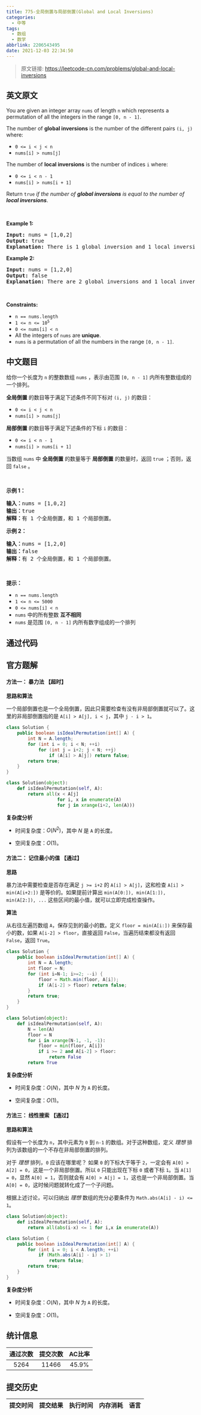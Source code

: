 ```yaml
---
title: 775-全局倒置与局部倒置(Global and Local Inversions)
categories:
  - 中等
tags:
  - 数组
  - 数学
abbrlink: 2206543495
date: 2021-12-03 22:34:50
---
```


> 原文链接: https://leetcode-cn.com/problems/global-and-local-inversions


## 英文原文
<div><p>You are given an integer array <code>nums</code> of length <code>n</code> which represents a permutation of all the integers in the range <code>[0, n - 1]</code>.</p>

<p>The number of <strong>global inversions</strong> is the number of the different pairs <code>(i, j)</code> where:</p>

<ul>
	<li><code>0 &lt;= i &lt; j &lt; n</code></li>
	<li><code>nums[i] &gt; nums[j]</code></li>
</ul>

<p>The number of <strong>local inversions</strong> is the number of indices <code>i</code> where:</p>

<ul>
	<li><code>0 &lt;= i &lt; n - 1</code></li>
	<li><code>nums[i] &gt; nums[i + 1]</code></li>
</ul>

<p>Return <code>true</code> <em>if the number of <strong>global inversions</strong> is equal to the number of <strong>local inversions</strong></em>.</p>

<p>&nbsp;</p>
<p><strong>Example 1:</strong></p>

<pre>
<strong>Input:</strong> nums = [1,0,2]
<strong>Output:</strong> true
<strong>Explanation:</strong> There is 1 global inversion and 1 local inversion.
</pre>

<p><strong>Example 2:</strong></p>

<pre>
<strong>Input:</strong> nums = [1,2,0]
<strong>Output:</strong> false
<strong>Explanation:</strong> There are 2 global inversions and 1 local inversion.
</pre>

<p>&nbsp;</p>
<p><strong>Constraints:</strong></p>

<ul>
	<li><code>n == nums.length</code></li>
	<li><code>1 &lt;= n &lt;= 10<sup>5</sup></code></li>
	<li><code>0 &lt;= nums[i] &lt; n</code></li>
	<li>All the integers of <code>nums</code> are <strong>unique</strong>.</li>
	<li><code>nums</code> is a permutation of all the numbers in the range <code>[0, n - 1]</code>.</li>
</ul>
</div>

## 中文题目
<div><p>给你一个长度为 <code>n</code> 的整数数组 <code>nums</code> ，表示由范围 <code>[0, n - 1]</code> 内所有整数组成的一个排列。</p>

<p><strong>全局倒置</strong> 的数目等于满足下述条件不同下标对 <code>(i, j)</code> 的数目：</p>

<ul>
	<li><code>0 <= i < j < n</code></li>
	<li><code>nums[i] > nums[j]</code></li>
</ul>

<p><strong>局部倒置</strong> 的数目等于满足下述条件的下标 <code>i</code> 的数目：</p>

<ul>
	<li><code>0 <= i < n - 1</code></li>
	<li><code>nums[i] > nums[i + 1]</code></li>
</ul>

<p>当数组 <code>nums</code> 中 <strong>全局倒置</strong> 的数量等于 <strong>局部倒置</strong> 的数量时，返回 <code>true</code> ；否则，返回 <code>false</code> 。</p>

<p> </p>

<p><strong>示例 1：</strong></p>

<pre>
<strong>输入：</strong>nums = [1,0,2]
<strong>输出：</strong>true
<strong>解释：</strong>有 1 个全局倒置，和 1 个局部倒置。
</pre>

<p><strong>示例 2：</strong></p>

<pre>
<strong>输入：</strong>nums = [1,2,0]
<strong>输出：</strong>false
<strong>解释：</strong>有 2 个全局倒置，和 1 个局部倒置。
</pre>
 

<p><strong>提示：</strong></p>

<ul>
	<li><code>n == nums.length</code></li>
	<li><code>1 <= n <= 5000</code></li>
	<li><code>0 <= nums[i] < n</code></li>
	<li><code>nums</code> 中的所有整数 <strong>互不相同</strong></li>
	<li><code>nums</code> 是范围 <code>[0, n - 1]</code> 内所有数字组成的一个排列</li>
</ul>
</div>

## 通过代码
<RecoDemo>
</RecoDemo>


## 官方题解
#### 方法一： 暴力法 【超时】

**思路和算法**

一个局部倒置也是一个全局倒置，因此只需要检查有没有非局部倒置就可以了。这里的非局部倒置指的是 `A[i] > A[j], i < j`，其中 `j - i > 1`。

```java [solution1-Java]
class Solution {
    public boolean isIdealPermutation(int[] A) {
        int N = A.length;
        for (int i = 0; i < N; ++i)
            for (int j = i+2; j < N; ++j)
                if (A[i] > A[j]) return false;
        return true;
    }
}
```

```python [solution1-Python]
class Solution(object):
    def isIdealPermutation(self, A):
        return all(x < A[j]
                   for i, x in enumerate(A)
                   for j in xrange(i+2, len(A)))
```

**复杂度分析**

* 时间复杂度：$O(N^2)$，其中 $N$ 是 `A` 的长度。

* 空间复杂度：$O(1)$。

#### 方法二： 记住最小的值 【通过】

**思路**

暴力法中需要检查是否存在满足 `j >= i+2` 的 `A[i] > A[j]`，这和检查 `A[i] > min(A[i+2:])` 是等价的。如果提前计算出 `min(A[0:]), min(A[1:]), min(A[2:]), ...` 这些区间的最小值，就可以立即完成检查操作。

**算法**

从右往左遍历数组 `A`，保存见到的最小的数。定义 `floor = min(A[i:])` 来保存最小的数，如果 `A[i-2] > floor`，直接返回 `False`，当遍历结束都没有返回 `False`，返回 `True`。

```java [solution2-Java]
class Solution {
    public boolean isIdealPermutation(int[] A) {
        int N = A.length;
        int floor = N;
        for (int i=N-1; i>=2; --i) {
            floor = Math.min(floor, A[i]);
            if (A[i-2] > floor) return false;
        }
        return true;
    }
}
```

```python [solution2-Python]
class Solution(object):
    def isIdealPermutation(self, A):
        N = len(A)
        floor = N
        for i in xrange(N-1, -1, -1):
            floor = min(floor, A[i])
            if i >= 2 and A[i-2] > floor:
                return False
        return True
```

**复杂度分析**

* 时间复杂度：$O(N)$，其中 $N$ 为 `A` 的长度。

* 空间复杂度：$O(1)$。

#### 方法三： 线性搜索 【通过】

**思路和算法**

假设有一个长度为 `n`，其中元素为 `0` 到 `n-1` 的数组。对于这种数组，定义 *理想* 排列为该数组的一个不存在非局部倒置的排列。

对于 *理想* 排列，`0` 应该在哪里呢？ 如果 `0` 的下标大于等于 `2`，一定会有 `A[0] > A[2] = 0`，这是一个非局部倒置。所以 `0` 只能出现在下标 `0` 或者下标 `1`。当 `A[1] = 0`，显然 `A[0] = 1`，否则就会有 `A[0] > A[j] = 1`，这也是一个非局部倒置。当 `A[0] = 0`，这时候问题就转化成了一个子问题。

根据上述讨论，可以归纳出 *理想* 数组的充分必要条件为 `Math.abs(A[i] - i) <= 1`。

```python [solution3-Python]
class Solution(object):
    def isIdealPermutation(self, A):
        return all(abs(i-x) <= 1 for i,x in enumerate(A))
```

```java [solution3-Java]
class Solution {
    public boolean isIdealPermutation(int[] A) {
        for (int i = 0; i < A.length; ++i)
            if (Math.abs(A[i] - i) > 1)
                return false;
        return true;
    }
}
```

**复杂度分析**

* 时间复杂度：$O(N)$，其中 $N$ 为 `A` 的长度。

* 空间复杂度：$O(1)$。

## 统计信息
| 通过次数 | 提交次数 | AC比率 |
| :------: | :------: | :------: |
|    5264    |    11466    |   45.9%   |

## 提交历史
| 提交时间 | 提交结果 | 执行时间 |  内存消耗  | 语言 |
| :------: | :------: | :------: | :--------: | :--------: |
